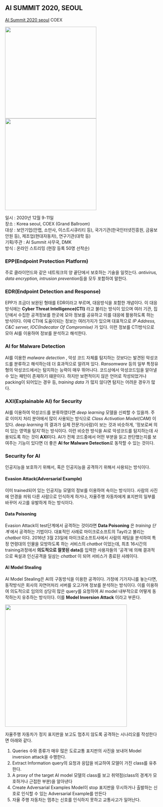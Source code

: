 
## AI SUMMIT 2020, SEOUL

[AI Summit 2020 seoul](https://aisummit.co.kr/) COEX

<img src="https://user-images.githubusercontent.com/44011462/93159771-e3846780-f749-11ea-90af-ab196b8b512f.jpg" width=300px> <img src="https://user-images.githubusercontent.com/44011462/93159843-13336f80-f74a-11ea-8a07-c7b64e4e58be.jpg" width=300px>

일시 : 2020년 12월 9-11일  
장소 : Korea seoul, COEX (Grand Ballroom)  
대상 : 보안기업(안랩, 소만사, 이스트시큐리티 등), 국가기관(한국인터넷진흥원, 금융보안원 등), 제조업(현대자동차), 연구기관(대학 등)  
기획/주관 : AI Summit 사무국, DMK  
방식 : 온라인 스트리밍 (현장 등록 50명 선착순)  

### EPP(Endpoint Protection Platform)
주로 클라이언드와 같은 네트워크의 양 끝단에서 보호하는 기술을 일컷는다. *antivirus, data encryption, intrusion prevention*등을 모두 포함하여 말한다.

### EDR(Endpoint Detection and Response)
EPP가 조금더 보완된 형태를 EDR이라고 부르며, 대응방식을 포함한 개념이다. 이 대응방식에는 **Cyber Threat Intelligence(CTI)** 라고 불리는 방식이 있으며 여러 기관, 집단에서 수집한 공격정보를 한곳에 모아 정보를 공유하고 이를 대응에 활용하도록 하는 방식이다. 이때 CTI에 도움이되는 정보는 여러가지가 있으며 대표적으로 *IP Address, C&C server, IOC(Indecator Of Compromise)* 가 있다. 이런 정보를 CTI방식으로 모아 AI를 이용하여 정보를 분석하고 해석한다.

### AI for Malware Detection
AI를 이용한 *malware detection* , 악성 코드 자체를 탐지하는 것보다는 발견된 악성코드를 분류하고 해석하는데 더 효과적으로 알려져 있다. *Ransomware* 등의 일부 특정유형의 악성코드에서는 탐지하는 능력이 매우 뛰어나다. 코드상에서 악성코드임을 알아낼 수 있는 패턴이 존재하기 떄문이다. 하지만 보편적이지 않은 언어로 작성되었거나 packing이 되어있는 경우 등, *training data* 가 많지 않다면 탐지는 어려운 경우가 많다.

### AXI(Explainable AI) for Security
AI를 이용하여 악성코드를 분류하였다면 *deep learning* 모델을 신뢰할 수 있을까. 주로 이미지 처리 분야에서 많이 사용되는 방식으로 *Class Activation Model(CAM)* 이 있다. *deep learning* 의 결과가 실제 전문가(사람)이 보는 것과 비슷하게, '정보로써 의미 있는 영역을 탐지'하는 방식이다. 이런 비슷한 방식을 AI로 악성코드를 탐지하는데 사용되도록 하는 것이 **AXI**이다. AI가 전체 코드중에서 어떤 부분을 읽고 판단했는지를 보여주는 기능이 있다면 더 좋은 **AI for Malware Detection**로 동작할 수 있는 것이다.

### Security for AI
인공지능을 보호하기 위해서, 혹은 인공지능을 공격하기 위해서 사용되는 방식이다.
#### Evasion Attack(Adversarial Example)
이미 trained되어 있는 인공지능 모델의 정보를 이용하여 속이는 방식이다. 사람의 사진에 안경을 씌워 다른 사람으로 인식하게 하거나, 자율주행 자동차에게 표지판의 일부를 바꾸어 사고를 유발하게 하는 방식이다. 
#### Data Poisoning
Evasion Attack이 test단계에서 공격하는 것이라면 **Data Poisoning** 은 *training 단계* 에서 공격하는 기법이다. 대표적인 사례로 마이크로소프트의 Tay라고 불리는 *chatbot* 이다. 2016년 3월 23일에 마이크로소프트사에서 사람의 채팅을 분석하여 특정 연령대의 인물을 모방하도록 하는 서비스의 *chatbot* 이었는데, 최초 16시간의 training과정에서 **의도적으로 잘못된 data**를 입력한 사용자들의 '공격'에 의해 결과적으로 욕설과 인신공격을 일삼는 *chatbot* 이 되어 서비스가 종료된 사례이다.
#### AI Model Stealing
AI Model Stealing은 AI의 구동방식을 이용한 공격이다. 가정에 기가지니를 놓는다면, 동작방식은 회사의 자연어처리 서버를 오고가며 정보를 분석하는 방식이다. 이를 이용하여 의도적으로 임의의 상당히 많은 query를 요청하여 AI model 내부적으로 어떻게 동작하는지 유추하는 방식이다. 이를 **Model Inversion Attack** 이라고 부른다.

<img src="https://user-images.githubusercontent.com/44011462/93162227-3f9dba80-f74f-11ea-9f63-37feb3a0272f.png" width=400px>

자율주행 자동차가 정지 표지판을 보고도 멈추지 않도록 공격하는 시나리오를 작성한다면 아래와 같다.

1. Queries
    수와 종류가 매우 많은 도로교통 표지판의 사진을 보내어 Model inversion attack을 수행한다.
2. Extract Information
    query의 요청과 응답을 비교하여 모델이 가진 class를 유추한다.
3. A proxy of the target AI model
    모델의 class를 보고 취약점(class의 경계가 모호하거나 근접한 부분)을 알아낸다
4. Create Adversarial Examples
    Model이 stop 표지판을 무시하거나 출발하는 신호로 인식할 수 있는 Adversarial Example를 만든다
5. 자율 주행 자동차는 멈추는 신호를 인식하지 못하고 교통사고가 일어난다.

